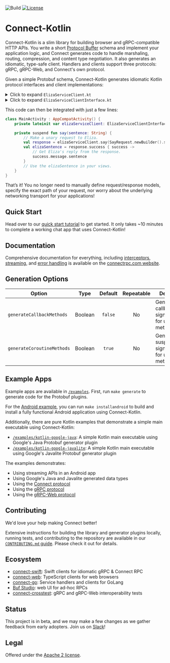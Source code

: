 ![Build](https://github.com/connectrpc/connect-kotlin/actions/workflows/ci.yml/badge.svg)
[![License](https://img.shields.io/badge/License-Apache_2.0-blue.svg)](https://opensource.org/licenses/Apache-2.0)

Connect-Kotlin
==============

Connect-Kotlin is a slim library for building browser and gRPC-compatible HTTP APIs.
You write a short [Protocol Buffer][protobuf] schema and implement your
application logic, and Connect generates code to handle marshaling, routing,
compression, and content type negotiation. It also generates an idiomatic,
type-safe client. Handlers and clients support three protocols: gRPC, gRPC-Web,
and Connect's own protocol.

Given a simple Protobuf schema, Connect-Kotlin generates idiomatic Kotlin
protocol interfaces and client implementations:

<details><summary>Click to expand <code>ElizaServiceClient.kt</code></summary>

```kotlin
public class ElizaServiceClient(
    private val client: ProtocolClientInterface
) : ElizaServiceClientInterface {
    public override suspend fun say(request: SayRequest, headers: Headers):
        ResponseMessage<SayResponse> = client.unary(
        request,
        headers,
        MethodSpec(
            "buf.connect.demo.eliza.v1.ElizaService/Say",
            buf.connect.demo.eliza.v1.SayRequest::class,
            buf.connect.demo.eliza.v1.SayResponse::class
        )
    )

    public override suspend fun converse(headers: Headers):
        BidirectionalStreamInterface<ConverseRequest, ConverseResponse> = client.stream(
        headers,
        MethodSpec(
            "buf.connect.demo.eliza.v1.ElizaService/Converse",
            buf.connect.demo.eliza.v1.ConverseRequest::class,
            buf.connect.demo.eliza.v1.ConverseResponse::class
        )
    )

    public override suspend fun introduce(headers: Headers):
        ServerOnlyStreamInterface<IntroduceRequest, IntroduceResponse> = client.serverStream(
        headers,
        MethodSpec(
            "buf.connect.demo.eliza.v1.ElizaService/Introduce",
            buf.connect.demo.eliza.v1.IntroduceRequest::class,
            buf.connect.demo.eliza.v1.IntroduceResponse::class
        )
    )
}
```

</details>
<details><summary>Click to expand <code>ElizaServiceClientInterface.kt</code></summary>

```kotlin
public interface ElizaServiceClientInterface {
    public suspend fun say(request: SayRequest, headers: Headers = emptyMap()):
        ResponseMessage<SayResponse>

    public suspend fun converse(headers: Headers = emptyMap()):
        BidirectionalStreamInterface<ConverseRequest, ConverseResponse>

    public suspend fun introduce(headers: Headers = emptyMap()):
        ServerOnlyStreamInterface<IntroduceRequest, IntroduceResponse>
}
```

</details>

This code can then be integrated with just a few lines:

```kotlin
class MainActivity : AppCompatActivity() {
    private lateinit var elizaServiceClient: ElizaServiceClientInterface

    private suspend fun say(sentence: String) {
        // Make a unary request to Eliza.
        val response = elizaServiceClient.say(SayRequest.newBuilder().setSentence(sentence).build())
        val elizaSentence = response.success { success ->
            // Get Eliza's reply from the response.
            success.message.sentence
        }
        // Use the elizaSentence in your views.
    }
}
```

That’s it! You no longer need to manually define request/response models,
specify the exact path of your request, nor worry about the underlying networking
transport for your applications!

## Quick Start

Head over to our [quick start tutorial][getting-started] to get started.
It only takes ~10 minutes to complete a working chat app that uses Connect-Kotlin!

## Documentation

Comprehensive documentation for everything, including
[interceptors][interceptors], [streaming][streaming], and [error handling][error-handling]
is available on the [connectrpc.com website][getting-started].

## Generation Options

| **Option**                 | **Type** | **Default** | **Repeatable** | **Details**                                     |
|----------------------------|:--------:|:-----------:|:--------------:|-------------------------------------------------|
| `generateCallbackMethods`  | Boolean  |   `false`   |       No       | Generate callback signatures for unary methods. |
| `generateCoroutineMethods` | Boolean  |   `true`    |       No       | Generate suspend signatures for unary methods.  |

## Example Apps

Example apps are available in [`/examples`](./examples). First, run `make generate` to generate
code for the Protobuf plugins.

For the [Android example](./examples/android), you can run `make installandroid` to build and install
a fully functional Android application using Connect-Kotlin.

Additionally, there are pure Kotlin examples that demonstrate a simple main executable using Connect-Kotlin:
- [`/examples/kotlin-google-java`](./examples/kotlin-google-java): A simple Kotlin main
executable using Google's Java Protobuf generator plugin
- [`/examples/kotlin-google-javalite`](./examples/kotlin-google-java): A simple Kotlin main
executable using Google's Javalite Protobuf generator plugin

The examples demonstrates:

- Using streaming APIs in an Android app
- Using Google's Java and Javalite generated data types
- Using the [Connect protocol][connect-protocol]
- Using the [gRPC protocol][grpc-protocol]
- Using the [gRPC-Web protocol][grpc-web-protocol]

## Contributing

We'd love your help making Connect better!

Extensive instructions for building the library and generator plugins locally,
running tests, and contributing to the repository are available in our
[`CONTRIBUTING.md` guide](./.github/CONTRIBUTING.md). Please check it out
for details.

## Ecosystem

* [connect-swift]: Swift clients for idiomatic gRPC & Connect RPC
* [connect-web]: TypeScript clients for web browsers
* [connect-go]: Service handlers and clients for GoLang
* [Buf Studio][buf-studio]: web UI for ad-hoc RPCs
* [connect-crosstest]: gRPC and gRPC-Web interoperability tests

## Status

This project is in beta, and we may make a few changes as we gather feedback
from early adopters. Join us on [Slack][slack]!

## Legal

Offered under the [Apache 2 license][license].

[blog]: https://buf.build/blog/connect-a-better-grpc
[buf-studio]: https://buf.build/studio
[connect-crosstest]: https://github.com/bufbuild/connect-crosstest
[connect-go]: https://github.com/bufbuild/connect-go
[connect-protocol]: https://connectrpc.com/docs/protocol
[connect-swift]: https://github.com/bufbuild/connect-swift
[connect-web]: https://www.npmjs.com/package/@bufbuild/connect-web
[error-handling]: https://connectrpc.com/docs/kotlin/errors
[getting-started]: https://connectrpc.com/docs/kotlin/getting-started
[grpc-protocol]: https://github.com/grpc/grpc/blob/master/doc/PROTOCOL-HTTP2.md
[grpc-web-protocol]: https://github.com/grpc/grpc-web
[interceptors]: https://connectrpc.com/docs/kotlin/interceptors
[license]: https://github.com/bufbuild/connect-go/blob/main/LICENSE
[protobuf]: https://developers.google.com/protocol-buffers
[protocol]: https://connectrpc.com/docs/protocol
[server reflection]: https://github.com/bufbuild/connect-grpcreflect-go
[slack]: https://buf.build/links/slack
[streaming]: https://connectrpc.com/docs/kotlin/using-clients#using-generated-clients
